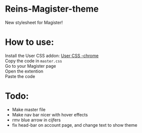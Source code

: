 # Reins-Magister-theme
New stylesheet for Magister!

# How to use:
Install the User CSS addon: [User CSS -chrome](https://chrome.google.com/webstore/detail/user-css/okpjlejfhacmgjkmknjhadmkdbcldfcb)<br />
Copy the code in `master.css`<br />
Go to your Magister page <br />
Open the extention <br />
Paste the code<br />

# Todo:
* Make master file
* Make nav bar nicer with hover effects
* rmv blue arrow in cijfers
* fix head-bar on account page, and change text to show theme
